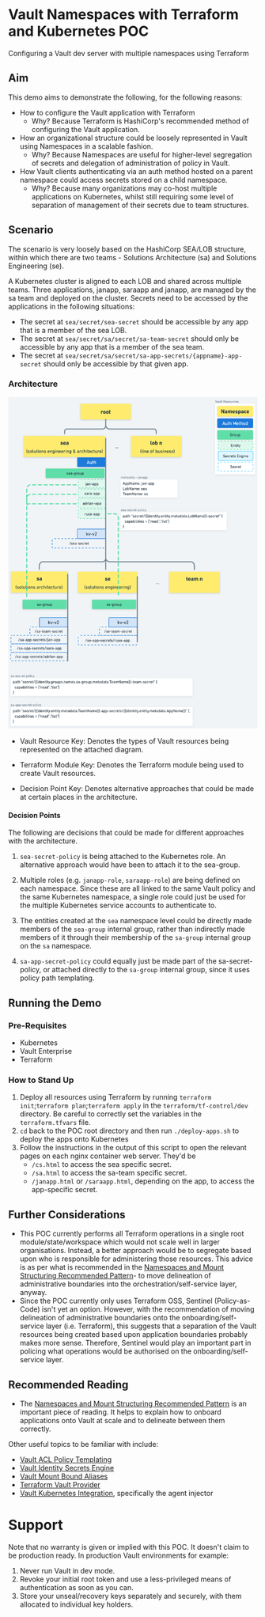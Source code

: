 # Vault Namespaces with Terraform and Kubernetes POC

Configuring a Vault dev server with multiple namespaces using Terraform

## Aim

This demo aims to demonstrate the following, for the following reasons:

* How to configure the Vault application with Terraform
  * Why? Because Terraform is HashiCorp's recommended method of configuring the Vault application.
* How an organizational structure could be loosely represented in Vault using Namespaces in a scalable fashion.
  * Why? Because Namespaces are useful for higher-level segregation of secrets and delegation of administration of policy in Vault.
* How Vault clients authenticating via an auth method hosted on a parent namespace could access secrets stored on a child namespace.
  * Why? Because many organizations may co-host multiple applications on Kubernetes, whilst still requiring some level of separation of management of their secrets due to team structures.

## Scenario

The scenario is very loosely based on the HashiCorp SEA/LOB structure, within which there are two teams - Solutions Architecture (sa) and Solutions Engineering (se).

A Kubernetes cluster is aligned to each LOB and shared across multiple teams. Three applications, janapp, saraapp and janapp, are managed by the sa team and deployed on the cluster. Secrets need to be accessed by the applications in the following situations:

* The secret at `sea/secret/sea-secret` should be accessible by any app that is a member of the sea LOB.
* The secret at `sea/secret/sa/secret/sa-team-secret` should only be accessible by any app that is a member of the sea team.
* The secret at `sea/secret/sa/secret/sa-app-secrets/{appname}-app-secret` should only be accessible by that given app.

### Architecture

![Vault Namespace Layout created by this POC](assets/vault_k8s_ns_tf_arch.png)

* Vault Resource Key: Denotes the types of Vault resources being represented on the attached diagram.

* Terraform Module Key: Denotes the Terraform module being used to create Vault resources.

* Decision Point Key: Denotes alternative approaches that could be made at certain places in the architecture.

#### Decision Points

The following are decisions that could be made for different approaches with the architecture.

1. `sea-secret-policy` is being attached to the Kubernetes role. An alternative approach would have been to attach it to the sea-group.

2. Multiple roles (e.g. `janapp-role`, `saraapp-role`) are being defined on each namespace. Since these are all linked to the same Vault policy and the same Kubernetes 
namespace, a single role could just be used for the multiple Kubernetes service accounts to authenticate to.

3. The entities created at the `sea` namespace level could be directly made members of the `sea-group` internal group, rather than indirectly made members of it through 
their membership of the `sa-group` internal group on the `sa` namespace.

4. `sa-app-secret-policy` could equally just be made part of the sa-secret-policy, or attached directly to the `sa-group` internal group, since it uses policy path templating.

## Running the Demo


### Pre-Requisites

* Kubernetes
* Vault Enterprise
* Terraform

### How to Stand Up

1. Deploy all resources using Terraform by running `terraform init`;`terraform plan`;`terraform apply` in the `terraform/tf-control/dev` directory. Be careful to correctly set the variables in the `terraform.tfvars` file.
2. `cd` back to the POC root directory and then run `./deploy-apps.sh` to deploy the apps onto Kubernetes
3. Follow the instructions in the output of this script to open the relevant pages on each nginx container web server. They'd be
    * `/cs.html` to access the sea specific secret.
    * `/sa.html` to access the sa-team specific secret.
    * `/janapp.html` or `/saraapp.html`, depending on the app, to access the app-specific secret.

## Further Considerations

* This POC currently performs all Terraform operations in a single root module/state/workspace which would not scale well in larger organisations. Instead, a better approach would be to segregate based upon 
  who is responsible for administering those resources. This advice is as per what is recommended in the [Namespaces and Mount Structuring Recommended Pattern](https://learn.hashicorp.com/tutorials/vault/namespace-structure)- to move delineation of administrative boundaries into the orchestration/self-service layer, anyway.
* Since the POC currently only uses Terraform OSS, Sentinel (Policy-as-Code) isn't yet an option. However, with the recommendation of moving delineation of administrative boundaries onto the onboarding/self-service layer (i.e. Terraform), this suggests that a separation of the Vault resources being created based upon application boundaries probably makes more sense. Therefore, Sentinel would play an important part in policing what operations would be authorised on the onboarding/self-service layer.

## Recommended Reading

* The [Namespaces and Mount Structuring Recommended Pattern](https://learn.hashicorp.com/tutorials/vault/namespace-structure) is an important piece of reading. It helps to explain how to onboard applications onto Vault at scale and to delineate between them correctly.

Other useful topics to be familiar with include:
* [Vault ACL Policy Templating](https://learn.hashicorp.com/tutorials/vault/policy-templating)
* [Vault Identity Secrets Engine](https://www.vaultproject.io/docs/secrets/identity)
* [Vault Mount Bound Aliases](https://www.vaultproject.io/docs/concepts/identity#mount-bound-aliases)
* [Terraform Vault Provider](https://registry.terraform.io/providers/hashicorp/vault/latest/docs)
* [Vault Kubernetes Integration](https://www.vaultproject.io/docs/platform/k8s), specifically the agent injector

# Support

Note that no warranty is given or implied with this POC. It doesn't claim to be production ready. In production Vault environments for example:

1. Never run Vault in dev mode.
2. Revoke your initial root token and use a less-privileged means of authentication as soon as you can.
3. Store your unseal/recovery keys separately and securely, with them allocated to individual key holders.
